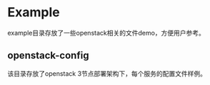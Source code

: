 # Example

example目录存放了一些openstack相关的文件demo，方便用户参考。

## openstack-config

该目录存放了openstack 3节点部署架构下，每个服务的配置文件样例。
